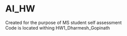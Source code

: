 # AI_HW

Created for the purpose of MS student self assessment
<br> Code is located withing HW1_Dharmesh_Gopinath

